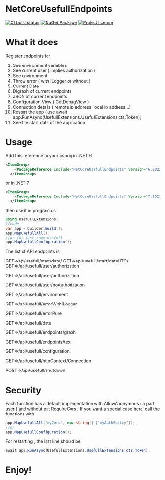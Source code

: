 # NetCoreUsefullEndpoints
[![CI build status](https://github.com/ignatandrei/NetCoreUsefullEndpoints/actions/workflows/dotnet.yml/badge.svg?branch=main)](https://github.com/ignatandrei/NetCoreUsefullEndpoints/actions/workflows/dotnet.yml)
[![NuGet Package](https://img.shields.io/nuget/v/NetCoreUsefullEndpoints?logo=nuget)](https://www.nuget.org/packages/NetCoreUsefullEndpoints)
[![Project license](https://img.shields.io/github/license/ignatandrei/NetCoreUsefullEndpoints)](LICENSE)

# What it does

Register endpoints for

1. See environment variables
2. See current user ( implies authorization )
3. See environment
3. Throw error ( with ILogger or without )
4. Current Date
5. Digraph of current endpoints
6. JSON of current endpoints
7. Configuration View ( GetDebugView )
8. Connection details ( remote ip address, local ip address...)
9. Restart the app ( use await app.RunAsync(UsefullExtensions.UsefullExtensions.cts.Token);
10. See the start date of the application
# Usage
Add this reference to your csproj in .NET 6

```xml
<ItemGroup>
    <PackageReference Include="NetCoreUsefullEndpoints" Version="6.2022.1231.1100" />
  </ItemGroup>

```
or in .NET 7

```xml
<ItemGroup>
    <PackageReference Include="NetCoreUsefullEndpoints" Version="7.2023.126.700" />
  </ItemGroup>

```

then use it in program.cs

```csharp
using UsefullExtensions;
//code
var app = builder.Build();
app.MapUsefullAll();
//or for just some usefull
app.MapUsefullConfiguration();
```

The list of API endpoints is

GET=>api/usefull/start/date/
GET=>api/usefull/start/dateUTC/
GET=>/api/usefull/user/authorization

GET=>/api/usefull/user/authorization

GET=>/api/usefull/user/noAuthorization

GET=>/api/usefull/environment

GET=>/api/usefull/errorWithILogger

GET=>/api/usefull/errorPure

GET=>/api/usefull/date

GET=>/api/usefull/endpoints/graph

GET=>/api/usefull/endpoints/text

GET=>/api/usefull/configuration

GET=>/api/usefull/httpContext/Connection

POST=>/api/usefull/shutdown


# Security

Each function has a default implementation with AllowAnonymous ( a part user ) and without put RequireCors ;
If you want a special case here, call the functions with
```csharp
app.MapUsefullAll("myCors", new string[] {"myAuthPolicy"});
//or
app.MapUsefullConfiguration();
```
For restarting , the last line should be
```csharp
await app.RunAsync(UsefullExtensions.UsefullExtensions.cts.Token);
```

# Enjoy!
